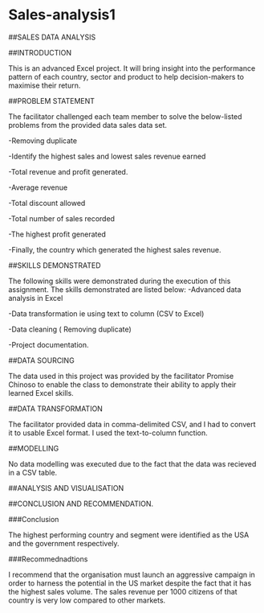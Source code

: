 # Sales-analysis1

##SALES DATA ANALYSIS

##INTRODUCTION

This is an advanced Excel project. It will bring insight into the performance pattern of each country, sector and product to help decision-makers to maximise their return.

##PROBLEM STATEMENT

The facilitator challenged each team member to solve the below-listed problems from the provided data sales data set.

-Removing duplicate

-Identify the highest sales and lowest sales revenue earned 

-Total revenue and profit generated.

-Average revenue

-Total discount allowed

-Total number of sales recorded

-The highest profit generated 

-Finally, the country which generated the highest sales revenue.

##SKILLS DEMONSTRATED

The following skills were demonstrated during the execution of this assignment. The skills demonstrated are listed below:
-Advanced data analysis in Excel

-Data transformation ie using text to column (CSV to Excel)

-Data cleaning ( Removing duplicate)

-Project documentation.


##DATA SOURCING

The data used in this project was provided by the facilitator Promise Chinoso to enable the class to demonstrate their ability to apply their learned Excel skills.

##DATA TRANSFORMATION

The facilitator provided data in comma-delimited CSV, and I had to convert it to usable Excel format. I used the text-to-column function.

##MODELLING

No data modelling was executed due to the fact that the data was recieved in a CSV table.

##ANALYSIS AND VISUALISATION

##CONCLUSION AND RECOMMENDATION.

###Conclusion

The highest performing country and segment were identified as the USA and the government respectively.

###Recommednadtions

I recommend that the organisation must launch an aggressive campaign in order to harness the potential in the US market despite the fact that it has the highest sales volume. The sales revenue per 1000 citizens of that country is very low compared to other markets.  
